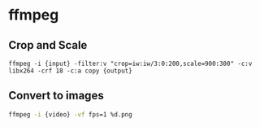 # ffmpeg

## Crop and Scale

```
ffmpeg -i {input} -filter:v "crop=iw:iw/3:0:200,scale=900:300" -c:v libx264 -crf 18 -c:a copy {output}
```

## Convert to images

```sh
ffmpeg -i {video} -vf fps=1 %d.png
```

